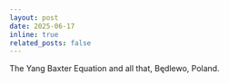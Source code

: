 ```yaml
---
layout: post
date: 2025-06-17
inline: true
related_posts: false
---
```


The Yang Baxter Equation and all that, Będlewo, Poland.
